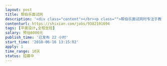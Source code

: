 ```yaml
---                
layout: post       
title: 帮伯乐面试网           
description: '<div class="content"></br><p class="">帮伯乐面试网时专注于教育培训行业招聘、求职和测评的一家网站，有PC端和web端。现在需要一个兼职的平面设计师，主要工作是网站界面设计和广告设计，工作量不大，但一旦有任务，希望能尽快完成。团队都比较友善，沟通良好。</p></br></div>'     
contenturl: https://shixian.com/jobs/9382101694      
tags: [平面设计,全程坐班]            
salary: 预估6000元          
publish_time: '已发布 22 小时'         
start_time: '2018-06-16 13:15:02'           
apply: 1                   
time_range: 10天              
status: 招募中                  
---                 
```

